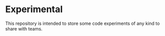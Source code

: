 # Experimental

This repository is intended to store some code experiments of any kind to share with teams.
